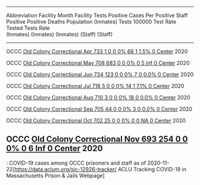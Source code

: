   ---------------------------------------------------------------------------------------------------------------------------------------------------------------------------------------------------
  Abbreviation   Facility                                                                Month       Facility       Tests    Positive   Cases Per Positive       Staff   Positive Positive     Deaths
                                                                                                   Population   (Inmates)       Tests      100000 Test Rate     Tested      Tests Rate       
                                                                                                                            (Inmates)   (Inmates) (Inmates)               (Staff) (Staff)    
  -------------- ----------------------------------------------------------------------- ------- ------------ ----------- ----------- ----------- ----------- -------- ---------- ---------- --------
  OCCC           [Old Colony Correctional                                                Apr              733           1           0           0 0%                68          1 1.5%              0
                 Center](https://en.wikipedia.org/wiki/Old_Colony_Correctional_Center)   2020                                                                                                

  OCCC           [Old Colony Correctional                                                May              708         683           0           0 0%                 0          5 Inf               0
                 Center](https://en.wikipedia.org/wiki/Old_Colony_Correctional_Center)   2020                                                                                                

  OCCC           [Old Colony Correctional                                                Jun              734         123           0           0 0%                 7          0 0.0%              0
                 Center](https://en.wikipedia.org/wiki/Old_Colony_Correctional_Center)   2020                                                                                                

  OCCC           [Old Colony Correctional                                                Jul              718           5           0           0 0%                14          1 7.1%              0
                 Center](https://en.wikipedia.org/wiki/Old_Colony_Correctional_Center)   2020                                                                                                

  OCCC           [Old Colony Correctional                                                Aug              710           3           0           0 0%                18          0 0.0%              0
                 Center](https://en.wikipedia.org/wiki/Old_Colony_Correctional_Center)   2020                                                                                                

  OCCC           [Old Colony Correctional                                                Sep              705          44           0           0 0%                 3          0 0.0%              0
                 Center](https://en.wikipedia.org/wiki/Old_Colony_Correctional_Center)   2020                                                                                                

  OCCC           [Old Colony Correctional                                                Oct              702          25           0           0 0%                 0          0 NA                0
                 Center](https://en.wikipedia.org/wiki/Old_Colony_Correctional_Center)   2020                                                                                                

  OCCC           [Old Colony Correctional                                                Nov              693         254           0           0 0%                 0          6 Inf               0
                 Center](https://en.wikipedia.org/wiki/Old_Colony_Correctional_Center)   2020                                                                                                
  ---------------------------------------------------------------------------------------------------------------------------------------------------------------------------------------------------

  : COVID-19 cases among OCCC prisoners and staff as of
  2020-11-22<ref>\[<https://data.aclum.org/sjc-12926-tracker/> ACLU
  Tracking COVID-19 in Massachusetts Prison & Jails Webpage\]</ref>
